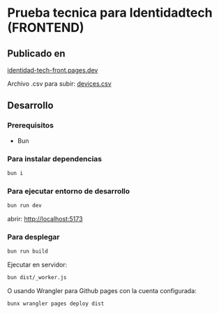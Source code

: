 # Prueba tecnica para Identidadtech (FRONTEND)

## Publicado en

[identidad-tech-front.pages.dev](https://identidad-tech-front.pages.dev/)

Archivo .csv para subir:
[devices.csv](https://raw.githubusercontent.com/ofmendez/prueba-identidad-tech-back/refs/heads/main/src/test/devices.csv)

## Desarrollo

### Prerequisitos

- Bun

### Para instalar dependencias

```sh
bun i
```

### Para ejecutar entorno de desarrollo

```sh
bun run dev
```

abrir: <http://localhost:5173>

### Para desplegar

```sh
bun run build
```

Ejecutar en servidor:

```sh
bun dist/_worker.js
```

O usando Wrangler para Github pages con la cuenta configurada:

```sh
bunx wrangler pages deploy dist
```

